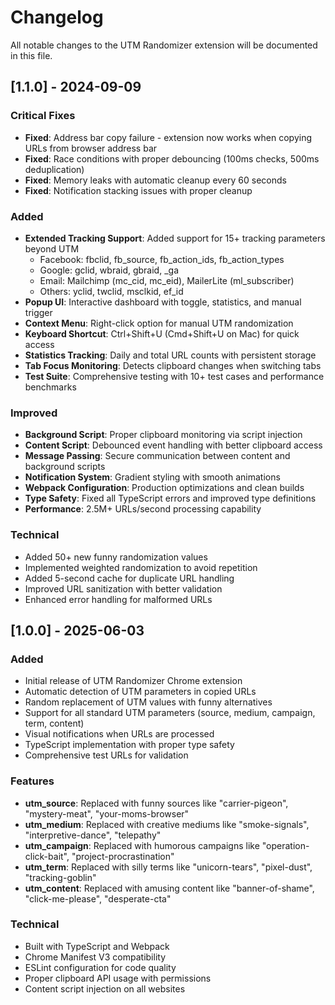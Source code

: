 # Changelog

All notable changes to the UTM Randomizer extension will be documented in this file.

## [1.1.0] - 2024-09-09

### Critical Fixes
- **Fixed**: Address bar copy failure - extension now works when copying URLs from browser address bar
- **Fixed**: Race conditions with proper debouncing (100ms checks, 500ms deduplication)
- **Fixed**: Memory leaks with automatic cleanup every 60 seconds
- **Fixed**: Notification stacking issues with proper cleanup

### Added
- **Extended Tracking Support**: Added support for 15+ tracking parameters beyond UTM
  - Facebook: fbclid, fb_source, fb_action_ids, fb_action_types
  - Google: gclid, wbraid, gbraid, _ga
  - Email: Mailchimp (mc_cid, mc_eid), MailerLite (ml_subscriber)
  - Others: yclid, twclid, msclkid, ef_id
- **Popup UI**: Interactive dashboard with toggle, statistics, and manual trigger
- **Context Menu**: Right-click option for manual UTM randomization
- **Keyboard Shortcut**: Ctrl+Shift+U (Cmd+Shift+U on Mac) for quick access
- **Statistics Tracking**: Daily and total URL counts with persistent storage
- **Tab Focus Monitoring**: Detects clipboard changes when switching tabs
- **Test Suite**: Comprehensive testing with 10+ test cases and performance benchmarks

### Improved
- **Background Script**: Proper clipboard monitoring via script injection
- **Content Script**: Debounced event handling with better clipboard access
- **Message Passing**: Secure communication between content and background scripts
- **Notification System**: Gradient styling with smooth animations
- **Webpack Configuration**: Production optimizations and clean builds
- **Type Safety**: Fixed all TypeScript errors and improved type definitions
- **Performance**: 2.5M+ URLs/second processing capability

### Technical
- Added 50+ new funny randomization values
- Implemented weighted randomization to avoid repetition
- Added 5-second cache for duplicate URL handling
- Improved URL sanitization with better validation
- Enhanced error handling for malformed URLs

## [1.0.0] - 2025-06-03

### Added
- Initial release of UTM Randomizer Chrome extension
- Automatic detection of UTM parameters in copied URLs
- Random replacement of UTM values with funny alternatives
- Support for all standard UTM parameters (source, medium, campaign, term, content)
- Visual notifications when URLs are processed
- TypeScript implementation with proper type safety
- Comprehensive test URLs for validation

### Features
- **utm_source**: Replaced with funny sources like "carrier-pigeon", "mystery-meat", "your-moms-browser"
- **utm_medium**: Replaced with creative mediums like "smoke-signals", "interpretive-dance", "telepathy"
- **utm_campaign**: Replaced with humorous campaigns like "operation-click-bait", "project-procrastination"
- **utm_term**: Replaced with silly terms like "unicorn-tears", "pixel-dust", "tracking-goblin"
- **utm_content**: Replaced with amusing content like "banner-of-shame", "click-me-please", "desperate-cta"

### Technical
- Built with TypeScript and Webpack
- Chrome Manifest V3 compatibility
- ESLint configuration for code quality
- Proper clipboard API usage with permissions
- Content script injection on all websites